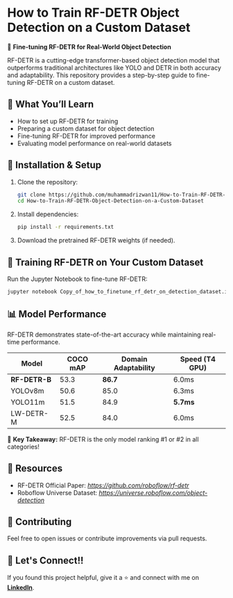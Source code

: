 # **How to Train RF-DETR Object Detection on a Custom Dataset**  

🚀 **Fine-tuning RF-DETR for Real-World Object Detection**  

RF-DETR is a cutting-edge transformer-based object detection model that outperforms traditional architectures like YOLO and DETR in both accuracy and adaptability. This repository provides a step-by-step guide to fine-tuning RF-DETR on a custom dataset.  

## 📌 **What You’ll Learn**  
- How to set up RF-DETR for training  
- Preparing a custom dataset for object detection  
- Fine-tuning RF-DETR for improved performance  
- Evaluating model performance on real-world datasets  

## 🔧 **Installation & Setup**  
1. Clone the repository:  
   ```bash
   git clone https://github.com/muhammadrizwan11/How-to-Train-RF-DETR-Object-Detection-on-a-Custom-Dataset.git
   cd How-to-Train-RF-DETR-Object-Detection-on-a-Custom-Dataset
   ```  
2. Install dependencies:  
   ```bash
   pip install -r requirements.txt
   ```  
3. Download the pretrained RF-DETR weights (if needed).  

## 🚀 **Training RF-DETR on Your Custom Dataset**  
Run the Jupyter Notebook to fine-tune RF-DETR:  
```bash
jupyter notebook Copy_of_how_to_finetune_rf_detr_on_detection_dataset.ipynb
```  

## 📊 **Model Performance**  
RF-DETR demonstrates state-of-the-art accuracy while maintaining real-time performance.  

| Model         | COCO mAP | Domain Adaptability | Speed (T4 GPU) |
|--------------|---------|-------------------|----------------|
| **RF-DETR-B** | 53.3    | **86.7**          | 6.0ms          |
| YOLOv8m      | 50.6    | 85.0              | 6.3ms          |
| YOLO11m      | 51.5    | 84.9              | **5.7ms**      |
| LW-DETR-M    | 52.5    | 84.0              | 6.0ms          |

📌 **Key Takeaway:** RF-DETR is the only model ranking #1 or #2 in all categories!  

## 🔗 **Resources**  
- RF-DETR Official Paper: *https://github.com/roboflow/rf-detr*  
- Roboflow Universe Dataset: *https://universe.roboflow.com/object-detection*  

## 🤝 **Contributing**  
Feel free to open issues or contribute improvements via pull requests.  

## 📢 **Let's Connect!!**  
If you found this project helpful, give it a ⭐ and connect with me on **[LinkedIn](https://www.linkedin.com/in/datasciecnce/)**.  

